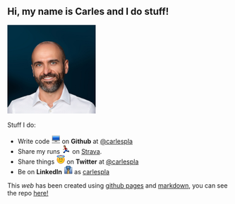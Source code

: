 ## Hi, my name is Carles and I do stuff!
<img src="images/Carnet_2.png" width="200px" height="200px"/>

Stuff I do:

- Write code <img src="images/emojis/computer.png" width="20px" height="20px"/> on **Github** at [@carlespla](http://github.com/carlespla)
- Share my runs <img src="images/emojis/running.png" width="20px" height="20px"/> on [Strava](https://www.strava.com/athletes/31820634).
- Share things <img src="images/emojis/innocent.png" width="20px" height="20px"/> on **Twitter** at [@carlespla](https://twitter.com/carlespla)
- Be on **LinkedIn** <img src="images/emojis/necktie.png" width="20px" height="20px"/> as [carlespla](https://www.linkedin.com/in/esteveaguilera/)

This *web* has been created using [github pages](https://pages.github.com/) and [markdown](https://guides.github.com/features/mastering-markdown/), you can see the repo [here!](https://github.com/carlespla/carlespla.github.io)
